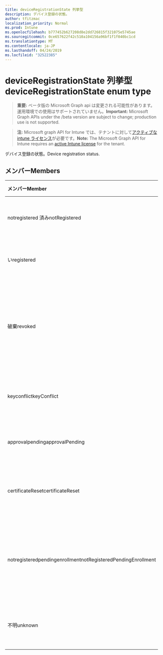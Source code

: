 ```yaml
---
title: deviceRegistrationState 列挙型
description: デバイス登録の状態。
author: tfitzmac
localization_priority: Normal
ms.prod: Intune
ms.openlocfilehash: b777452b627208d8e2dd726815f321075e5745ae
ms.sourcegitcommit: 0ce657622f42c510a104156a96bf1f1f040bc1cd
ms.translationtype: MT
ms.contentlocale: ja-JP
ms.lasthandoff: 04/24/2019
ms.locfileid: "32522385"
---
```

# <a name="deviceregistrationstate-enum-type"></a><span data-ttu-id="94614-103">deviceRegistrationState 列挙型</span><span class="sxs-lookup"><span data-stu-id="94614-103">deviceRegistrationState enum type</span></span>

> <span data-ttu-id="94614-104">**重要:** ベータ版の Microsoft Graph api は変更される可能性があります。運用環境での使用はサポートされていません。</span><span class="sxs-lookup"><span data-stu-id="94614-104">**Important:** Microsoft Graph APIs under the /beta version are subject to change; production use is not supported.</span></span>

> <span data-ttu-id="94614-105">**注:** Microsoft graph API for Intune では、テナントに対して[アクティブな intune ライセンス](https://go.microsoft.com/fwlink/?linkid=839381)が必要です。</span><span class="sxs-lookup"><span data-stu-id="94614-105">**Note:** The Microsoft Graph API for Intune requires an [active Intune license](https://go.microsoft.com/fwlink/?linkid=839381) for the tenant.</span></span>

<span data-ttu-id="94614-106">デバイス登録の状態。</span><span class="sxs-lookup"><span data-stu-id="94614-106">Device registration status.</span></span>

## <a name="members"></a><span data-ttu-id="94614-107">メンバー</span><span class="sxs-lookup"><span data-stu-id="94614-107">Members</span></span>
|<span data-ttu-id="94614-108">メンバー</span><span class="sxs-lookup"><span data-stu-id="94614-108">Member</span></span>|<span data-ttu-id="94614-109">値</span><span class="sxs-lookup"><span data-stu-id="94614-109">Value</span></span>|<span data-ttu-id="94614-110">説明</span><span class="sxs-lookup"><span data-stu-id="94614-110">Description</span></span>|
|:---|:---|:---|
|<span data-ttu-id="94614-111">notregistered 済み</span><span class="sxs-lookup"><span data-stu-id="94614-111">notRegistered</span></span>|<span data-ttu-id="94614-112">.0</span><span class="sxs-lookup"><span data-stu-id="94614-112">0</span></span>|<span data-ttu-id="94614-113">デバイスが登録されていません。</span><span class="sxs-lookup"><span data-stu-id="94614-113">The device is not registered.</span></span>|
|<span data-ttu-id="94614-114">い</span><span class="sxs-lookup"><span data-stu-id="94614-114">registered</span></span>|<span data-ttu-id="94614-115">2 </span><span class="sxs-lookup"><span data-stu-id="94614-115">2</span></span>|<span data-ttu-id="94614-116">デバイスは登録されています。</span><span class="sxs-lookup"><span data-stu-id="94614-116">The device is registered.</span></span>|
|<span data-ttu-id="94614-117">破棄</span><span class="sxs-lookup"><span data-stu-id="94614-117">revoked</span></span>|<span data-ttu-id="94614-118">3 </span><span class="sxs-lookup"><span data-stu-id="94614-118">3</span></span>|<span data-ttu-id="94614-119">デバイスがブロックされているか、ワイプされているか、破棄されています。</span><span class="sxs-lookup"><span data-stu-id="94614-119">The device has been blocked, wiped or retired.</span></span>|
|<span data-ttu-id="94614-120">keyconflict</span><span class="sxs-lookup"><span data-stu-id="94614-120">keyConflict</span></span>|<span data-ttu-id="94614-121">4 </span><span class="sxs-lookup"><span data-stu-id="94614-121">4</span></span>|<span data-ttu-id="94614-122">デバイスにキーの競合があります。</span><span class="sxs-lookup"><span data-stu-id="94614-122">The device has a key conflict.</span></span>|
|<span data-ttu-id="94614-123">approvalpending</span><span class="sxs-lookup"><span data-stu-id="94614-123">approvalPending</span></span>|<span data-ttu-id="94614-124">5 </span><span class="sxs-lookup"><span data-stu-id="94614-124">5</span></span>|<span data-ttu-id="94614-125">デバイスの承認が保留中です。</span><span class="sxs-lookup"><span data-stu-id="94614-125">The device is pending approval.</span></span>|
|<span data-ttu-id="94614-126">certificateReset</span><span class="sxs-lookup"><span data-stu-id="94614-126">certificateReset</span></span>|<span data-ttu-id="94614-127">6 </span><span class="sxs-lookup"><span data-stu-id="94614-127">6</span></span>|<span data-ttu-id="94614-128">デバイス証明書がリセットされました。</span><span class="sxs-lookup"><span data-stu-id="94614-128">The device certificate has been reset.</span></span>|
|<span data-ttu-id="94614-129">notregisteredpendingenrollment</span><span class="sxs-lookup"><span data-stu-id="94614-129">notRegisteredPendingEnrollment</span></span>|<span data-ttu-id="94614-130">7 </span><span class="sxs-lookup"><span data-stu-id="94614-130">7</span></span>|<span data-ttu-id="94614-131">デバイスは登録されておらず、登録が保留されていません。</span><span class="sxs-lookup"><span data-stu-id="94614-131">The device is not registered and pending enrollment.</span></span>|
|<span data-ttu-id="94614-132">不明</span><span class="sxs-lookup"><span data-stu-id="94614-132">unknown</span></span>|<span data-ttu-id="94614-133">8 </span><span class="sxs-lookup"><span data-stu-id="94614-133">8</span></span>|<span data-ttu-id="94614-134">デバイス登録の状態が不明です。</span><span class="sxs-lookup"><span data-stu-id="94614-134">The device registration status is unknown.</span></span>|






